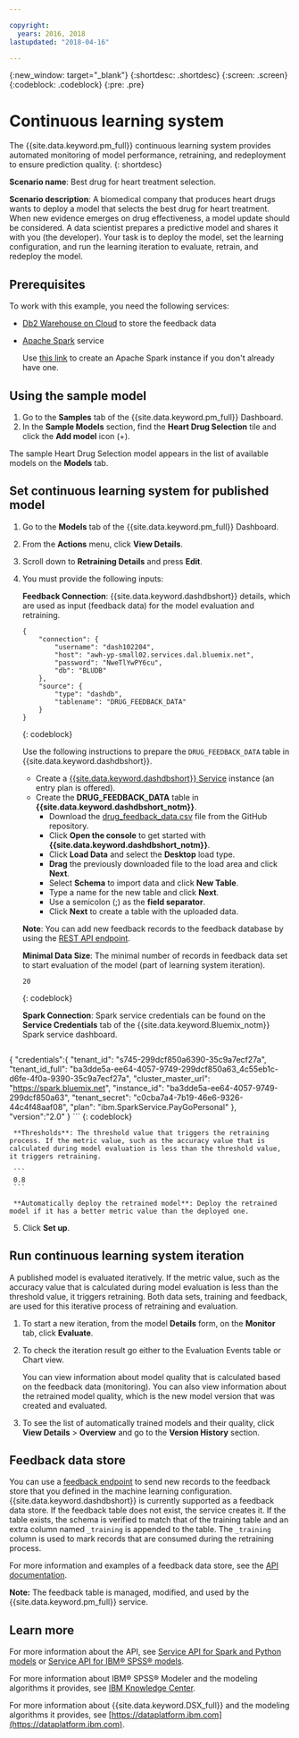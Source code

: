 ```yaml
---

copyright:
  years: 2016, 2018
lastupdated: "2018-04-16"

---
```


{:new_window: target="_blank"}
{:shortdesc: .shortdesc}
{:screen: .screen}
{:codeblock: .codeblock}
{:pre: .pre}

# Continuous learning system

The {{site.data.keyword.pm_full}} continuous learning system provides automated monitoring of model performance, retraining, and redeployment to ensure prediction quality.
{: shortdesc}

**Scenario name**: Best drug for heart treatment selection.

**Scenario description**: A biomedical company that produces heart drugs wants to deploy a model that selects the best drug for heart treatment. When new evidence emerges on drug effectiveness, a model update should be considered. A data scientist prepares a predictive model and shares it with you (the developer). Your task is to deploy the model, set the learning configuration, and run the learning iteration to evaluate, retrain, and redeploy the model.

## Prerequisites

To work with this example, you need the following services:

* [Db2 Warehouse on Cloud](https://console.bluemix.net/catalog/services/db2-warehouse-on-cloud) to store the feedback data
* [Apache Spark](https://console.bluemix.net/catalog/services/apache-spark) service

   Use [this link](https://console.bluemix.net/catalog/services/apache-spark) to create an Apache Spark instance if you don't already have one.

## Using the sample model

1. Go to the **Samples** tab of the {{site.data.keyword.pm_full}}
   Dashboard.
2. In the **Sample Models** section, find the **Heart Drug Selection**
   tile and click the **Add model** icon (+).

The sample Heart Drug Selection model appears in the list of available models on the **Models** tab.


## Set continuous learning system for published model

1.  Go to the **Models** tab of the {{site.data.keyword.pm_full}} Dashboard.
2.  From the **Actions** menu, click **View Details**.
3.  Scroll down to **Retraining Details** and press **Edit**.
4.  You must provide the following inputs:

    **Feedback Connection**: {{site.data.keyword.dashdbshort}} details, which are used as input (feedback data) for the model evaluation and retraining.

    ```
    {
        "connection": {
            "username": "dash102204",
            "host": "awh-yp-small02.services.dal.bluemix.net",
            "password": "NweTlYwPY6cu",
            "db": "BLUDB"
        },
        "source": {
            "type": "dashdb",
            "tablename": "DRUG_FEEDBACK_DATA"
        }
    }
    ```
    {: codeblock}

    Use the following instructions to prepare the  `DRUG_FEEDBACK_DATA` table in {{site.data.keyword.dashdbshort}}.
    
    - Create a [{{site.data.keyword.dashdbshort}} Service](https://console.bluemix.net/catalog/services/db2-warehouse-on-cloud/) instance (an entry plan is offered).
    - Create the **DRUG_FEEDBACK_DATA** table in **{{site.data.keyword.dashdbshort_notm}}**.
      + Download the [drug_feedback_data.csv](https://raw.githubusercontent.com/pmservice/wml-sample-models/master/spark/drug-selection/data/drug_feedback_data.csv) file from the GitHub repository.
      + Click **Open the console** to get started with **{{site.data.keyword.dashdbshort_notm}}**.
      + Click **Load Data** and select the **Desktop** load type.
      + **Drag** the previously downloaded file to the load area and click **Next**.
      + Select **Schema** to import data and click **New Table**.
      + Type a name for the new table and click **Next**.
      + Use a semicolon (;) as the **field separator**.
      + Click **Next** to create a table with the uploaded data.

     **Note**: You can add new feedback records to the feedback database by using the [REST API endpoint](http://watson-ml-api.mybluemix.net/#!/Published32Models/post_v3_wml_instances_instance_id_published_models_published_model_id_feedback).

     **Minimal Data Size**: The minimal number of records in feedback data set to start evaluation of the model (part of learning system iteration).

     ```
     20
     ```
     {: codeblock}

     **Spark Connection**: Spark service credentials can be found on the **Service Credentials** tab of the {{site.data.keyword.Bluemix_notm}} Spark service dashboard.

     ```
{
    "credentials":{
      "tenant_id": "s745-299dcf850a6390-35c9a7ecf27a",
      "tenant_id_full": "ba3dde5a-ee64-4057-9749-299dcf850a63_4c55eb1c-d6fe-4f0a-9390-35c9a7ecf27a",
      "cluster_master_url": "https://spark.bluemix.net",
      "instance_id": "ba3dde5a-ee64-4057-9749-299dcf850a63",
      "tenant_secret": "c0cba7a4-7b19-46e6-9326-44c4f48aaf08",
      "plan": "ibm.SparkService.PayGoPersonal"
    },
    "version":"2.0"
}
     ```
     {: codeblock}

     **Thresholds**: The threshold value that triggers the retraining process. If the metric value, such as the accuracy value that is calculated during model evaluation is less than the threshold value, it triggers retraining.

     ```
     0.8
     ```

     **Automatically deploy the retrained model**: Deploy the retrained model if it has a better metric value than the deployed one.

5.  Click **Set up**.

## Run continuous learning system iteration

A published model is evaluated iteratively. If the metric value, such as the accuracy value that is calculated during model evaluation is less than the threshold value, it triggers retraining. Both data sets, training and feedback, are used for this iterative process of retraining and evaluation.

1. To start a new iteration, from the model **Details** form, on the **Monitor** tab, click **Evaluate**.
3. To check the iteration result go either to the Evaluation Events table or Chart view. 

   You can view information about model quality that is calculated based on the feedback data (monitoring). You can also view information about the retrained model quality, which is the new model version that was created and evaluated.

4. To see the list of automatically trained models and their quality, click **View Details** > **Overview** and go to the **Version History** section.

## Feedback data store

You can use a [feedback endpoint](http://watson-ml-api.mybluemix.net/#!/Published32Models/post_v3_wml_instances_instance_id_published_models_published_model_id_feedback) to send new records to the feedback store that you defined in the machine learning configuration. {{site.data.keyword.dashdbshort}} is currently supported as a feedback data store. If the feedback table does not exist, the service creates it. If the table exists, the schema is verified to match that of the training table and an extra column named `_training` is appended to the table. The `_training` column is used to mark records that are consumed during the retraining process.

For more information and examples of a feedback data store, see the [API documentation](pm_service_api_spark_learning_system.html).

**Note:** The feedback table is managed, modified, and used by the {{site.data.keyword.pm_full}} service.

## Learn more

For more information about the API, see [Service API for Spark and Python models](pm_service_api_spark.html) or [Service
API for IBM® SPSS® models](pm_service_api_spss.html).

For more information about IBM® SPSS® Modeler and the modeling algorithms it
provides, see [IBM Knowledge Center](https://www.ibm.com/support/knowledgecenter/SS3RA7).

For more information about {{site.data.keyword.DSX_full}} and the modeling
algorithms it provides, see [https://dataplatform.ibm.com](https://dataplatform.ibm.com).
